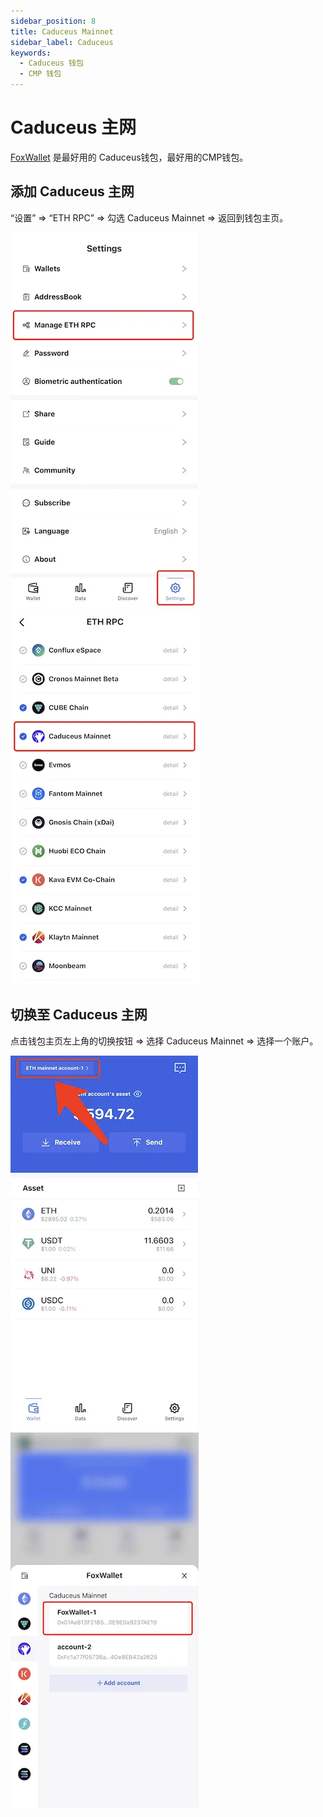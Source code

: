 ```yaml
---
sidebar_position: 8
title: Caduceus Mainnet
sidebar_label: Caduceus
keywords:
  - Caduceus 钱包
  - CMP 钱包
---
```


# Caduceus 主网
[FoxWallet](https://foxwallet.com) 是最好用的 Caduceus钱包，最好用的CMP钱包。

## 添加 Caduceus 主网

“设置” => “ETH RPC” => 勾选 Caduceus Mainnet => 返回到钱包主页。

![](../img/manage-eth-rpc.webp)![](../img/add-cmp.webp)

## 切换至 Caduceus 主网

点击钱包主页左上角的切换按钮 => 选择 Caduceus Mainnet => 选择一个账户。

![](../img/switch-network.webp)![](../img/switch-cmp.webp)
